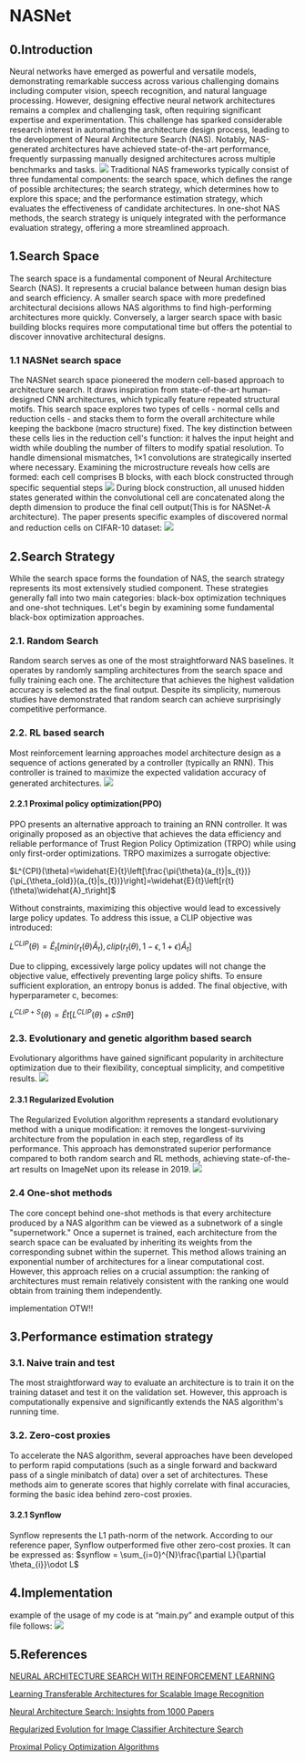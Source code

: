 # NASNet

## 0.Introduction
Neural networks have emerged as powerful and versatile models, demonstrating remarkable success across various challenging domains including computer vision, speech recognition, and natural language processing. However, designing effective neural network architectures remains a complex and challenging task, often requiring significant expertise and experimentation.
This challenge has sparked considerable research interest in automating the architecture design process, leading to the development of Neural Architecture Search (NAS). Notably, NAS-generated architectures have achieved state-of-the-art performance, frequently surpassing manually designed architectures across multiple benchmarks and tasks.
![](/imgs/overview.png)
Traditional NAS frameworks typically consist of three fundamental components: the search space, which defines the range of possible architectures; the search strategy, which determines how to explore this space; and the performance estimation strategy, which evaluates the effectiveness of candidate architectures. In one-shot NAS methods, the search strategy is uniquely integrated with the performance evaluation strategy, offering a more streamlined approach.


## 1.Search Space
The search space is a fundamental component of Neural Architecture Search (NAS). It represents a crucial balance between human design bias and search efficiency. A smaller search space with more predefined architectural decisions allows NAS algorithms to find high-performing architectures more quickly. Conversely, a larger search space with basic building blocks requires more computational time but offers the potential to discover innovative architectural designs.

### 1.1 NASNet search space
The NASNet search space pioneered the modern cell-based approach to architecture search. It draws inspiration from state-of-the-art human-designed CNN architectures, which typically feature repeated structural motifs. This search space explores two types of cells - normal cells and reduction cells - and stacks them to form the overall architecture while keeping the backbone (macro structure) fixed. The key distinction between these cells lies in the reduction cell's function: it halves the input height and width while doubling the number of filters to modify spatial resolution. To handle dimensional mismatches, 1×1 convolutions are strategically inserted where necessary.
 Examining the microstructure reveals how cells are formed: each cell comprises B blocks, with each block constructed through specific sequential steps 
![](/imgs/NASNet_Step.png)
During block construction, all unused hidden states generated within the convolutional cell are concatenated along the depth dimension to produce the final cell output(This is for NASNet-A architecture). The paper presents specific examples of discovered normal and reduction cells on CIFAR-10 dataset:
![](/imgs/NASNet_cell.png)

## 2.Search Strategy
 While the search space forms the foundation of NAS, the search strategy represents its most extensively studied component. These strategies generally fall into two main categories: black-box optimization techniques and one-shot techniques. Let's begin by examining some fundamental black-box optimization approaches.

### 2.1. Random Search
Random search serves as one of the most straightforward NAS baselines. It operates by randomly sampling architectures from the search space and fully training each one. The architecture that achieves the highest validation accuracy is selected as the final output. Despite its simplicity, numerous studies have demonstrated that random search can achieve surprisingly competitive performance.
 
### 2.2. RL based search
 Most reinforcement learning approaches model architecture design as a sequence of actions generated by a controller (typically an RNN). This controller is trained to maximize the expected validation accuracy of generated architectures.
![](/imgs/RL.png)
#### 2.2.1 Proximal policy optimization(PPO)
 PPO presents an alternative approach to training an RNN controller. It was originally proposed as an objective that achieves the data efficiency and reliable performance of Trust Region Policy Optimization (TRPO) while using only first-order optimizations.
TRPO maximizes a surrogate objective:

$L^{CPI}(\theta)=\widehat{E}{t}\left[\frac{\pi{\theta}(a_{t}|s_{t})}{\pi_{\theta_{old}}(a_{t}|s_{t})}\right]=\widehat{E}{t}\left[r{t}(\theta)\widehat{A}_t\right]$

Without constraints, maximizing this objective would lead to excessively large policy updates. To address this issue, a CLIP objective was introduced:

$L^{CLIP}(\theta)=\widehat{E}_t[min(r_t(\theta)\widehat{A}_t),clip(r_t(\theta),1-\epsilon,1+\epsilon)\widehat{A}_t]$

Due to clipping, excessively large policy updates will not change the objective value, effectively preventing large policy shifts. To ensure sufficient exploration, an entropy bonus is added. The final objective, with hyperparameter c, becomes:

$L^{CLIP+S}(\theta)=\widehat{E}{t}\left[L^{CLIP}(\theta)+cS\pi{\theta}\right]$

### 2.3. Evolutionary and genetic algorithm based search
Evolutionary algorithms have gained significant popularity in architecture optimization due to their flexibility, conceptual simplicity, and competitive results.
![](/imgs/evolution.png)
 
#### 2.3.1 Regularized Evolution
 The Regularized Evolution algorithm represents a standard evolutionary method with a unique modification: it removes the longest-surviving architecture from the population in each step, regardless of its performance. This approach has demonstrated superior performance compared to both random search and RL methods, achieving state-of-the-art results on ImageNet upon its release in 2019.
![](/imgs/re.png)

### 2.4 One-shot methods
 The core concept behind one-shot methods is that every architecture produced by a NAS algorithm can be viewed as a subnetwork of a single "supernetwork." Once a supernet is trained, each architecture from the search space can be evaluated by inheriting its weights from the corresponding subnet within the supernet. This method allows training an exponential number of architectures for a linear computational cost. However, this approach relies on a crucial assumption: the ranking of architectures must remain relatively consistent with the ranking one would obtain from training them independently.

implementation OTW!!


## 3.Performance estimation strategy

### 3.1. Naive train and test
 The most straightforward way to evaluate an architecture is to train it on the training dataset and test it on the validation set. However, this approach is computationally expensive and significantly extends the NAS algorithm's running time.

### 3.2. Zero-cost proxies
 To accelerate the NAS algorithm, several approaches have been developed to perform rapid computations (such as a single forward and backward pass of a single minibatch of data) over a set of architectures. These methods aim to generate scores that highly correlate with final accuracies, forming the basic idea behind zero-cost proxies.

#### 3.2.1 Synflow
 Synflow represents the L1 path-norm of the network. According to our reference paper, Synflow outperformed five other zero-cost proxies. It can be expressed as:
$synflow = \sum_{i=0}^{N}\frac{\partial L}{\partial \theta_{i}}\odot L$

## 4.Implementation
example of the usage of my code is at “main.py” and example output of this file follows:
![](/imgs/result.png)
## 5.References

[NEURAL ARCHITECTURE SEARCH WITH REINFORCEMENT LEARNING](https://arxiv.org/pdf/1611.01578)

[Learning Transferable Architectures for Scalable Image Recognition](https://arxiv.org/pdf/1707.07012)

[Neural Architecture Search: Insights from 1000 Papers](https://arxiv.org/pdf/2301.08727)

[Regularized Evolution for Image Classifier Architecture Search](https://arxiv.org/pdf/1802.01548)

[Proximal Policy Optimization Algorithms](https://arxiv.org/pdf/1707.06347)



